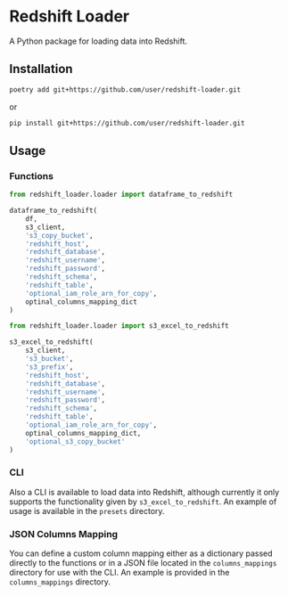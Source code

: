# Redshift Loader

A Python package for loading data into Redshift.

## Installation

```bash
poetry add git+https://github.com/user/redshift-loader.git
```
or
```bash
pip install git+https://github.com/user/redshift-loader.git
```

## Usage

### Functions

```python
from redshift_loader.loader import dataframe_to_redshift

dataframe_to_redshift(
    df,
    s3_client,
    's3_copy_bucket',
    'redshift_host',
    'redshift_database',
    'redshift_username',
    'redshift_password',
    'redshift_schema',
    'redshift_table',
    'optional_iam_role_arn_for_copy',
    optinal_columns_mapping_dict
)
```

```python
from redshift_loader.loader import s3_excel_to_redshift

s3_excel_to_redshift(
    s3_client,
    's3_bucket',
    's3_prefix',
    'redshift_host',
    'redshift_database',
    'redshift_username',
    'redshift_password',
    'redshift_schema',
    'redshift_table',
    'optional_iam_role_arn_for_copy',        
    optinal_columns_mapping_dict,
    'optional_s3_copy_bucket'
)
```

### CLI

Also a CLI is available to load data into Redshift, although currently it only supports the functionality given by `s3_excel_to_redshift`. An example of usage is available in the `presets` directory.

### JSON Columns Mapping

You can define a custom column mapping either as a dictionary passed directly to the functions or in a JSON file located in the `columns_mappings` directory for use with the CLI. An example is provided in the `columns_mappings` directory.